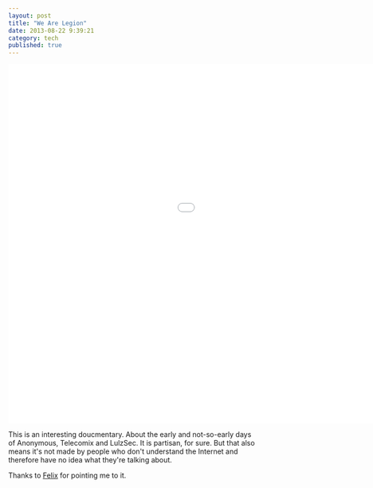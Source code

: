 ```yaml
---
layout: post
title: "We Are Legion"
date: 2013-08-22 9:39:21
category: tech
published: true
---
```


<div class="videoWrapper-16-10"><iframe width="1280" height="720" src="//www.youtube-nocookie.com/embed/2ZUHOELgif0?rel=0" frameborder="0" allowfullscreen></iframe></div>

This is an interesting doucmentary. About the early and not-so-early days of Anonymous, Telecomix and LulzSec. It is partisan, for sure. But that also means it's not made by people who don't understand the Internet and therefore have no idea what they're talking about. 

Thanks to [Felix](http://felixkruse.de) for pointing me to it.